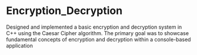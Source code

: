 # Encryption_Decryption
Designed and implemented a basic encryption and decryption system in C++ using the Caesar Cipher algorithm. The primary goal was to showcase fundamental concepts of encryption and decryption within a console-based application
